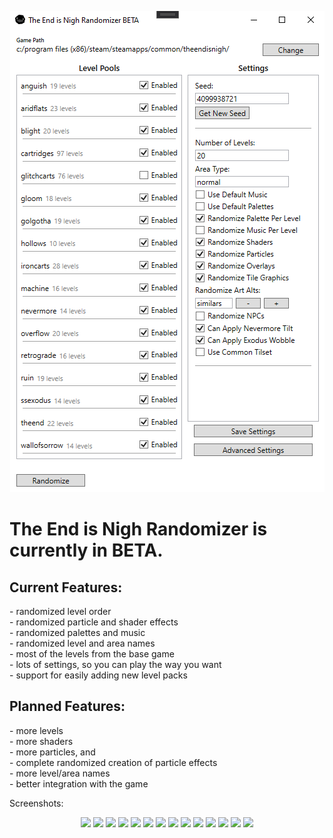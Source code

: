 <p align="center"> 
    <img src="screenshots/menu.png">
</p>

<h1>The End is Nigh Randomizer is currently in BETA.</h1>

<h2>Current Features:</h2>
- randomized level order<br/>
- randomized particle and shader effects<br/>
- randomized palettes and music<br/>
- randomized level and area names<br/>
- most of the levels from the base game<br/>
- lots of settings, so you can play the way you want<br/>
- support for easily adding new level packs<br/>

<h2>Planned Features:</h2>
<p>
- more levels<br/>
- more shaders<br/>
- more particles, and<br/>
- complete randomized creation of particle effects<br/>
- more level/area names<br/>
- better integration with the game<br/>
</p>

Screenshots:
<p align="center"> 
    <img src="sc2.png">
	<img src="sc3.png">
	<img src="sc4.png">
	<img src="sc5.png">
	<img src="sc6.png">
	<img src="sc7.png">
	<img src="sc8.png">
	<img src="sc9.png">
	<img src="sc10.png">
	<img src="sc11.png">
	<img src="sc12.png">
	<img src="sc13.png">
	<img src="sc14.png">
	<img src="sc15.png">
</p>
